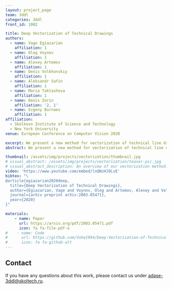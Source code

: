 ```yaml
---
layout: project_page
team: 3ddl
categories: 3ddl
front_id: 1002

title: Deep Vectorization of Technical Drawings
authors:
  - name: Vage Egiazarian
    affiliation: 1
  - name: Oleg Voynov
    affiliation: 1
  - name: Alexey Artemov
    affiliation: 1
  - name: Denis Volkhonskiy
    affiliation: 1
  - name: Aleksandr Safin
    affiliation: 1
  - name: Maria Taktasheva
    affiliation: 1 
  - name: Denis Zorin
    affiliation: '2, 1'
  - name: Evgeny Burnaev
    affiliation: 1
affiliation:
  - Skolkovo Institute of Science and Technology
  - New York University
venue: European Conference on Computer Vision 2020

excerpt: We present a new method for vectorization of technical line drawings which consists of (1) a deep learning-based cleaning stage, (2) a transformer-based network to estimate vector primitives, and (3) an optimization procedure to obtain the final primitive configurations.
abstract: We present a new method for vectorization of technical line drawings, such as floor plans, architectural drawings, and 2D CAD images. Our method includes (1) a deep learning-based cleaning stage to eliminate the background and imperfections in the image and fill in missing parts, (2) a transformer-based network to estimate vector primitives, and (3) optimization procedure to obtain the final primitive configurations. We train the networks on synthetic data, renderings of vector line drawings, and manually vectorized scans of line drawings. Our method quantitatively and qualitatively outperforms a number of existing techniques on a collection of representative technical drawings. 

thumbnail: /assets/img/projects/vectorization/thumbnail.jpg
# visual_abstract: /assets/img/projects/vectorization/teaser-pic.jpg
# visual_abstract_description: An overview of our vectorization method. We clean the input image using a deep CNN, then split the input image into patches and predict the primitive placement with a deep CNN, after that refine the predictions using an optimization method, and finally merge them together into single image.
video: 'https://www.youtube.com/embed/lnQNzHJOLvE'
bibtex: "\
@article{egiazarian2020deep,
  title={Deep Vectorization of Technical Drawings},
  author={Egiazarian, Vage and Voynov, Oleg and Artemov, Alexey and Volkhonskiy, Denis and Safin, Aleksandr and Taktasheva, Maria and Zorin, Denis and Burnaev, Evgeny},
  journal={arXiv preprint arXiv:2003.05471},
  year={2020}
}"

materials:
    - name: Paper
      url: https://arxiv.org/pdf/2003.05471.pdf
      icon: fa fa-file-pdf-o
#    - name: Code
#      url: https://github.com/Vahe1994/Deep-Vectorization-of-Technical-Drawings
#      icon: fa fa-github-alt
---
```

## Contact
If you have any questions about this work, please contact us under [adase-3ddl@skoltech.ru](mailto:adase-3ddl@skoltech.ru).
